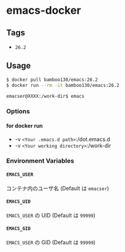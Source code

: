 # emacs-docker
## Tags
- `26.2`

## Usage
```bash
$ docker pull bamboo130/emacs:26.2
$ docker run --rm -it bamboo130/emacs:26.2

emacser@XXXX:/work-dir$ emacs
```

### Options
#### for docker run
- -v `<Your .emacs.d path>`:/dot.emacs.d
- -v `<Your working directory>`:/work-dir

### Environment Variables
#### `EMACS_USER`
コンテナ内のユーザ名 (Default は `emacser`)
#### `EMACS_UID`
`EMACS_USER` の UID (Default は `99999`)
#### `EMACS_GID`
`EMACS_USER` の GID (Default は `99999`)

